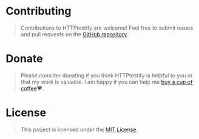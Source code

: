 # Contributing

>Contributions to HTTPtestify are welcome! Feel free to submit issues and pull requests on the [GitHub repository](https://github.com/alok-shete/http-testify).

# Donate

>Please consider donating if you think HTTPtestify is helpful to you or that my work is valuable. I am happy if you can help me [buy a cup of coffee](https://www.buymeacoffee.com/shetealok)❤️.

# License

>This project is licensed under the [MIT License](https://github.com/alok-shete/http-testify/blob/main/LICENSE).
